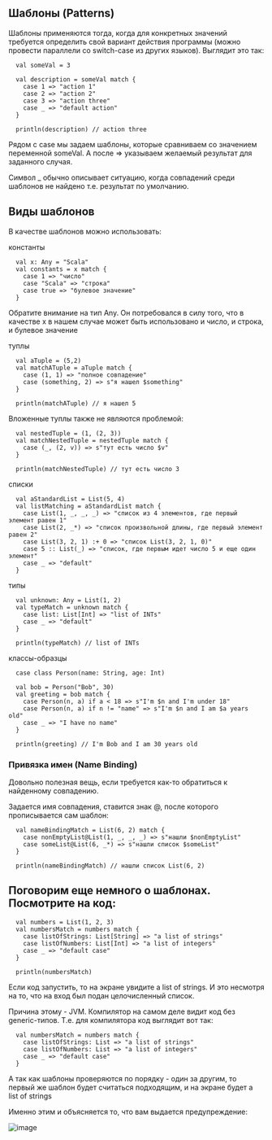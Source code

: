 ## Шаблоны (Patterns)
Шаблоны применяются тогда, когда для конкретных значений требуется определить свой вариант действия программы (можно провести параллели со switch-case из других языков). Выглядит это так:
```
  val someVal = 3

  val description = someVal match {
    case 1 => "action 1"
    case 2 => "action 2"
    case 3 => "action three"
    case _ => "default action"
  }

  println(description) // action three
```
Рядом с case мы задаем шаблоны, которые сравниваем со значением переменной someVal. А после => указываем желаемый результат для заданного случая.

Символ _ обычно описывает ситуацию, когда совпадений среди шаблонов не найдено т.е. результат по умолчанию.

## Виды шаблонов
В качестве шаблонов можно использовать:

константы
```
  val x: Any = "Scala"
  val constants = x match {
    case 1 => "число"
    case "Scala" => "строка"
    case true => "булевое значение"
  }
```
Обратите внимание на тип Any. Он потребовался в силу того, что в качестве x в нашем случае может быть использовано и число, и строка, и булевое значение

 

туплы
```
  val aTuple = (5,2)
  val matchATuple = aTuple match {
    case (1, 1) => "полное совпадение"
    case (something, 2) => s"я нашел $something"
  }

  println(matchATuple) // я нашел 5
```
Вложенные туплы также не являются проблемой:
```
  val nestedTuple = (1, (2, 3))
  val matchNestedTuple = nestedTuple match {
    case (_, (2, v)) => s"тут есть число $v"
  }

  println(matchNestedTuple) // тут есть число 3
 ```

списки
```
  val aStandardList = List(5, 4)
  val listMatching = aStandardList match {
    case List(1, _, _, _) => "список из 4 элементов, где первый элемент равен 1"
    case List(2, _*) => "список произвольной длины, где первый элемент равен 2"
    case List(3, 2, 1) :+ 0 => "список List(3, 2, 1, 0)"
    case 5 :: List(_) => "список, где первым идет число 5 и еще один элемент"
    case _ => "default"
  }
```

типы
```
  val unknown: Any = List(1, 2)
  val typeMatch = unknown match {
    case list: List[Int] => "list of INTs"
    case _ => "default"
  }

  println(typeMatch) // list of INTs
 ```

классы-образцы 
```
  case class Person(name: String, age: Int)

  val bob = Person("Bob", 30)
  val greeting = bob match {
    case Person(n, a) if a < 18 => s"I'm $n and I'm under 18"
    case Person(n, a) if n != "name" => s"I'm $n and I am $a years old"
    case _ => "I have no name"
  }

  println(greeting) // I'm Bob and I am 30 years old
```
### Привязка имен (Name Binding)
Довольно полезная вещь, если требуется как-то обратиться к найденному совпадению.

 

Задается имя совпадения, ставится знак @, после которого прописывается сам шаблон:
```
  val nameBindingMatch = List(6, 2) match {
    case nonEmptyList@List(1, _, _, _) => s"нашли $nonEmptyList"
    case someList@List(6, _*) => s"нашли список $someList"
  }

  println(nameBindingMatch) // нашли список List(6, 2)
```

## Поговорим еще немного о шаблонах. Посмотрите на код:
```
  val numbers = List(1, 2, 3)
  val numbersMatch = numbers match {
    case listOfStrings: List[String] => "a list of strings"
    case listOfNumbers: List[Int] => "a list of integers"
    case _ => "default case"
  }
  
  println(numbersMatch)
```
Если код запустить, то на экране увидите a list of strings. И это несмотря на то, что на вход был подан целочисленный список.

 

Причина этому - JVM. Компилятор на самом деле видит код без generic-типов. Т.е. для компилятора код выглядит вот так:
```
  val numbersMatch = numbers match {
    case listOfStrings: List => "a list of strings"
    case listOfNumbers: List => "a list of integers"
    case _ => "default case"
  }
```
А так как шаблоны проверяются по порядку - один за другим, то первый же шаблон будет считаться подходящим, и на экране будет a list of strings

Именно этим и объясняется то, что вам выдается предупреждение:

![image](https://user-images.githubusercontent.com/47192124/169692265-2c262386-4586-44f3-84d5-93f6ffe7ade4.png)











